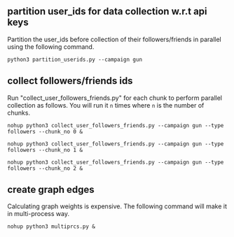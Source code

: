 ## partition user_ids for data collection w.r.t api keys
Partition the user_ids before collection of their followers/friends in parallel using the following command.

`python3 partition_userids.py --campaign gun`

## collect followers/friends ids 
Run "collect_user_followers_friends.py" for each chunk to perform parallel collection as follows. You will run it `n` times where `n` is the number of chunks.


`nohup python3 collect_user_followers_friends.py --campaign gun --type followers --chunk_no 0 &`

`nohup python3 collect_user_followers_friends.py --campaign gun --type followers --chunk_no 1 &`

`nohup python3 collect_user_followers_friends.py --campaign gun --type followers --chunk_no 2 &`

## create graph edges 
Calculating graph weights is expensive. The following command will make it in multi-process way.

`nohup python3 multiprcs.py &`